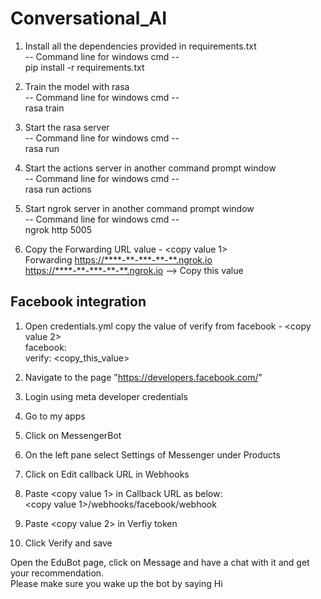 # Conversational_AI
 
1. Install all the dependencies provided in requirements.txt<br>
   -- Command line for windows cmd --<br>
   pip install -r requirements.txt<br>

2. Train the model with rasa<br>
   -- Command line for windows cmd --<br>
   rasa train<br>

3. Start the rasa server<br>
   -- Command line for windows cmd --<br>
   rasa run<br>

4. Start the actions server in another command prompt window<br>
   -- Command line for windows cmd --<br>
   rasa run actions<br>

5. Start ngrok server in another command prompt window<br>
   -- Command line for windows cmd --<br>
   ngrok http 5005<br>

6. Copy the Forwarding URL value - <copy value 1><br>
   Forwarding                    <https://****-**-***-**-**.ngrok.io><br>
   <https://****-**-***-**-**.ngrok.io> --> Copy this value<br>

## Facebook integration

1. Open credentials.yml copy the value of verify from facebook - <copy value 2><br>
   facebook:<br>
    verify: <copy_this_value><br>

2. Navigate to the page "https://developers.facebook.com/"
3. Login using meta developer credentials
4. Go to my apps
5. Click on MessengerBot
6. On the left pane select Settings of Messenger under Products
7. Click on Edit callback URL in Webhooks
8. Paste <copy value 1> in Callback URL as below:<br>
   <copy value 1>/webhooks/facebook/webhook
9. Paste <copy value 2> in Verfiy token
10. Click Verify and save

Open the EduBot page, click on Message and have a chat with it and get your recommendation.<br>
Please make sure you wake up the bot by saying Hi
    
